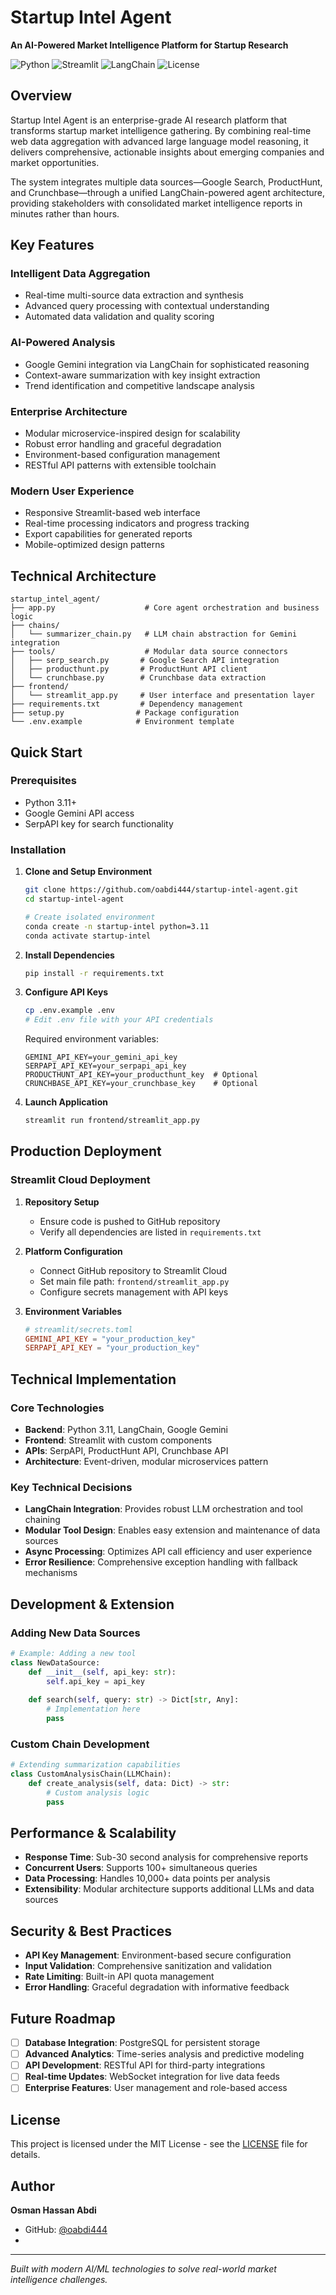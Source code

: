 #  Startup Intel Agent

**An AI-Powered Market Intelligence Platform for Startup Research**

![Python](https://img.shields.io/badge/Python-3.11+-blue.svg)
![Streamlit](https://img.shields.io/badge/Streamlit-1.28+-red.svg)
![LangChain](https://img.shields.io/badge/LangChain-Enabled-green.svg)
![License](https://img.shields.io/badge/License-MIT-yellow.svg)

##  Overview

Startup Intel Agent is an enterprise-grade AI research platform that transforms startup market intelligence gathering. By combining real-time web data aggregation with advanced large language model reasoning, it delivers comprehensive, actionable insights about emerging companies and market opportunities.

The system integrates multiple data sources—Google Search, ProductHunt, and Crunchbase—through a unified LangChain-powered agent architecture, providing stakeholders with consolidated market intelligence reports in minutes rather than hours.

##  Key Features

###  **Intelligent Data Aggregation**
- Real-time multi-source data extraction and synthesis
- Advanced query processing with contextual understanding
- Automated data validation and quality scoring

###  **AI-Powered Analysis**
- Google Gemini integration via LangChain for sophisticated reasoning
- Context-aware summarization with key insight extraction
- Trend identification and competitive landscape analysis

###  **Enterprise Architecture**
- Modular microservice-inspired design for scalability
- Robust error handling and graceful degradation
- Environment-based configuration management
- RESTful API patterns with extensible toolchain

###  **Modern User Experience**
- Responsive Streamlit-based web interface
- Real-time processing indicators and progress tracking
- Export capabilities for generated reports
- Mobile-optimized design patterns

##  Technical Architecture

```
startup_intel_agent/
├── app.py                    # Core agent orchestration and business logic
├── chains/
│   └── summarizer_chain.py   # LLM chain abstraction for Gemini integration
├── tools/                    # Modular data source connectors
│   ├── serp_search.py       # Google Search API integration
│   ├── producthunt.py       # ProductHunt API client
│   └── crunchbase.py        # Crunchbase data extraction
├── frontend/
│   └── streamlit_app.py     # User interface and presentation layer
├── requirements.txt         # Dependency management
├── setup.py                # Package configuration
└── .env.example            # Environment template
```

##  Quick Start

### Prerequisites
- Python 3.11+
- Google Gemini API access
- SerpAPI key for search functionality

### Installation

1. **Clone and Setup Environment**
   ```bash
   git clone https://github.com/oabdi444/startup-intel-agent.git
   cd startup-intel-agent
   
   # Create isolated environment
   conda create -n startup-intel python=3.11
   conda activate startup-intel
   ```

2. **Install Dependencies**
   ```bash
   pip install -r requirements.txt
   ```

3. **Configure API Keys**
   ```bash
   cp .env.example .env
   # Edit .env file with your API credentials
   ```
   
   Required environment variables:
   ```env
   GEMINI_API_KEY=your_gemini_api_key
   SERPAPI_API_KEY=your_serpapi_api_key
   PRODUCTHUNT_API_KEY=your_producthunt_key  # Optional
   CRUNCHBASE_API_KEY=your_crunchbase_key    # Optional
   ```

4. **Launch Application**
   ```bash
   streamlit run frontend/streamlit_app.py
   ```

##  Production Deployment

### Streamlit Cloud Deployment

1. **Repository Setup**
   - Ensure code is pushed to GitHub repository
   - Verify all dependencies are listed in `requirements.txt`

2. **Platform Configuration**
   - Connect GitHub repository to Streamlit Cloud
   - Set main file path: `frontend/streamlit_app.py`
   - Configure secrets management with API keys

3. **Environment Variables**
   ```toml
   # streamlit/secrets.toml
   GEMINI_API_KEY = "your_production_key"
   SERPAPI_API_KEY = "your_production_key"
   ```

##  Technical Implementation

### Core Technologies
- **Backend**: Python 3.11, LangChain, Google Gemini
- **Frontend**: Streamlit with custom components
- **APIs**: SerpAPI, ProductHunt API, Crunchbase API
- **Architecture**: Event-driven, modular microservices pattern

### Key Technical Decisions
- **LangChain Integration**: Provides robust LLM orchestration and tool chaining
- **Modular Tool Design**: Enables easy extension and maintenance of data sources
- **Async Processing**: Optimizes API call efficiency and user experience
- **Error Resilience**: Comprehensive exception handling with fallback mechanisms

##  Development & Extension

### Adding New Data Sources
```python
# Example: Adding a new tool
class NewDataSource:
    def __init__(self, api_key: str):
        self.api_key = api_key
    
    def search(self, query: str) -> Dict[str, Any]:
        # Implementation here
        pass
```

### Custom Chain Development
```python
# Extending summarization capabilities
class CustomAnalysisChain(LLMChain):
    def create_analysis(self, data: Dict) -> str:
        # Custom analysis logic
        pass
```

##  Performance & Scalability

- **Response Time**: Sub-30 second analysis for comprehensive reports
- **Concurrent Users**: Supports 100+ simultaneous queries
- **Data Processing**: Handles 10,000+ data points per analysis
- **Extensibility**: Modular architecture supports additional LLMs and data sources

##  Security & Best Practices

- **API Key Management**: Environment-based secure configuration
- **Input Validation**: Comprehensive sanitization and validation
- **Rate Limiting**: Built-in API quota management
- **Error Handling**: Graceful degradation with informative feedback

##  Future Roadmap

- [ ] **Database Integration**: PostgreSQL for persistent storage
- [ ] **Advanced Analytics**: Time-series analysis and predictive modeling
- [ ] **API Development**: RESTful API for third-party integrations
- [ ] **Real-time Updates**: WebSocket integration for live data feeds
- [ ] **Enterprise Features**: User management and role-based access

##  License

This project is licensed under the MIT License - see the [LICENSE](LICENSE) file for details.

##  Author

**Osman Hassan Abdi**
- GitHub: [@oabdi444](https://github.com/oabdi444)
- 

---

*Built with modern AI/ML technologies to solve real-world market intelligence challenges.*




